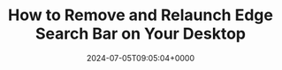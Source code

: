 ---
title: "How to Remove and Relaunch Edge Search Bar on Your Desktop"
description: "You may wonder how to remove Edge Search Bar, and in some cases, how to relaunch it again. This is what I am going to show you in this post."
image: "images/post/2024/07/image.png"
date: "2024-07-05T09:05:04+0000"
categories: ["Tips"]
tags: ["Microsoft Edge", "Search Bar"]
type: "regular" # available types: [featured/regular]
draft: false
sitemapExclude: false
---